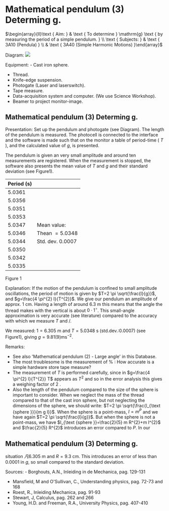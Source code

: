 # Mathematical pendulum (3) Determing $\mathrm{g}$. 

$\begin{array}{ll}\text { Aim: } & \text { To determine } \mathrm{g} \text { by measuring the period of a simple pendulum. } \\ \text { Subjects: } & \text { 3A10 (Pendula) } \\ & \text { 3A40 (Simple Harmonic Motions) }\end{array}$

Diagram:
![](https://cdn.mathpix.com/cropped/2024_06_24_39e153bba1cfa4be3c46g-1.jpg?height=940&width=1274&top_left_y=545&top_left_x=512)

Equipment: - Cast iron sphere.

- Thread.
- Knife-edge suspension.
- Photogate (Laser and laserswitch).
- Tape measure.
- Data-acquisition system and computer. (We use Science Workshop).
- Beamer to project monitor-image.


## Mathematical pendulum (3) Determing g.

Presentation: Set up the pendulum and photogate (see Diagram). The length of the pendulum is measured. The photocell is connected to the interface and the software is made such that on the monitor a table of period-time ( $T$ ), and the calculated value of $g$, is presented.

The pendulum is given an very small amplitude and around ten measurements are registered. When the measurement is stopped, the software also presents the mean value of $T$ and $g$ and their standard deviation (see Figure1).

| Period (s) |  |
| :--- | :--- |
| 5.0361 |  |
| 5.0356 |  |
| 5.0351 |  |
| 5.0353 |  |
| 5.0347 | Mean value: |
| 5.0346 | Thean $=5.0348$ |
| 5.0344 | Std. dev. 0.0007 |
| 5.0350 |  |
| 5.0342 |  |
| 5.0335 |  |

Figure 1

Explanation: If the motion of the pendulum is confined to small amplitude oscillations, the period of motion is given by $T=2 \pi \sqrt{\frac{l}{g}}$, and $g=\frac{4 \pi^{2} l}{T^{2}}$. We give our pendulum an amplitude of approx. $1 \mathrm{~cm}$. Having a length of around $6.3 \mathrm{~m}$ this means that the angle the thread makes with the vertical is about $0 \cdot 1^{\circ}$. This small-angle approximation is very accurate (see literature) compared to the accuracy with which we measure $T$ and $/$.

We measured: $1=6.305 \mathrm{~m}$ and $T=5.0348 \mathrm{~s}$ (std.dev.:0.0007) (see Figure1), giving $g=9.81(9) \mathrm{ms}^{-2}$.

Remarks:

- See also 'Mathematical pendulum (2) - Large angle' in this Database.
- The most troublesome is the measurement of $\%$ : How accurate is a simple hardware store tape measure?
- The measurement of $T$ is performed carefully, since in $g=\frac{4 \pi^{2} l}{T^{2}} T$ appears as $T^{2}$ and so in the error analysis this gives a weighing factor of 2 .
- Also the length of the pendulum compared to the size of the sphere is important to consider. When we neglect the mass of the thread compared to that of the cast iron sphere, but not neglecting the dimensions of the sphere, we should write: $T=2 \pi \sqrt{\frac{l_{\text {sphere }}}{m g l}}$. When the sphere is a point-mass, $I=m^{P}$ and we have again $T=2 \pi \sqrt{\frac{l}{g}}$. But when the sphere is not a point-mass, we have $I_{\text {sphere }}=\frac{2}{5} m R^{2}+m l^{2}$ and $\frac{2}{5} R^{2}$ introduces an error compared to $P$. In our


## Mathematical pendulum (3) Determing $\mathrm{g}$.

situation $凡 6.305 \mathrm{~m}$ and $R=9.3 \mathrm{~cm}$. This introduces an error of less than 0.0001 in $g$, so small compared to the standard deviation.

Sources: - Borghouts, A.N., Inleiding in de Mechanica, pag. 129-131

- Mansfield, M and O'Sullivan, C., Understanding physics, pag. 72-73 and 168
- Roest, R., Inleiding Mechanica, pag. 91-93
- Stewart, J, Calculus, pag. 262 and 266
- Young, H.D. and Freeman, R.A., University Physics, pag. 407-410

